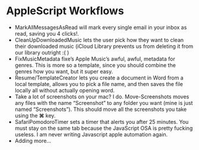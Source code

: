 # AppleScript Workflows
* MarkAllMessagesAsRead will mark every single email in your inbox as read, saving you 4 clicks!.
* CleanUpDownloadedMusic lets the user pick how they want to clean their downloaded music (iCloud Library prevents us from deleting it from our library outright :( )
* FixMusicMetadata fixe’s Apple Music’s awful, awful, metadata for genres. This is more so a template, since you should combine the genres how you want, but it super easy. 
* Resume/TemplateCreator lets you create a document in Word from a local template, allows you to pick a file name, and then saves the file locally all without actually opening word.
* Take a lot of screenshots on your mac? I do. Move-Screenshots moves any files with the name “Screenshot” to any folder you want (mine is just named “Screenshots”).  This should move all the screenshots you take using  the **⌘** key. 
* SafariPomodoroTimer sets a timer that alerts you after 25 minutes. You must stay on the same tab because the JavaScript OSA is pretty fucking useless. I am never writing Javascript apple automation again. 
* Adding more...

